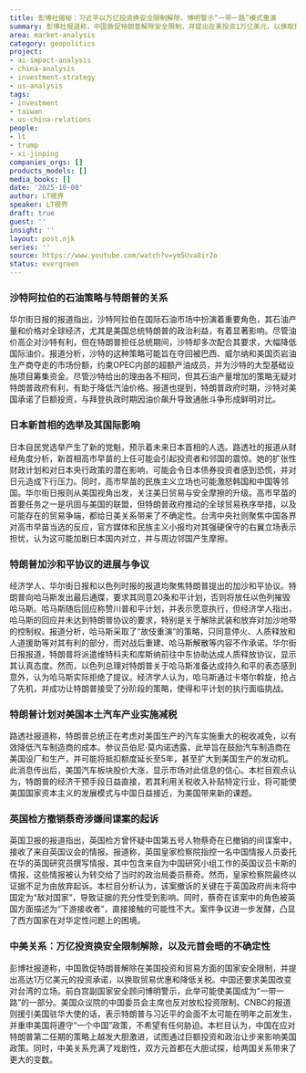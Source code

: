 ```yaml
---
title: 彭博社揭秘：习近平以万亿投资换安全限制解除，博明警示“一带一路”模式重演
summary: 彭博社报道称，中国敦促特朗普解除安全限制，并提出在美投资1万亿美元，以换取贸易优惠和降低关税。前白宫官员博明警示此举可能使美国成为“一带一路”的一部分。同时，美国驻华大使透露特朗普与习近平会面推迟，中美关系充满变数。
area: market-analysis
category: geopolitics
project:
- ai-impact-analysis
- china-analysis
- investment-strategy
- us-analysis
tags:
- investment
- taiwan
- us-china-relations
people:
- lt
- trump
- xi-jinping
companies_orgs: []
products_models: []
media_books: []
date: '2025-10-08'
author: LT視界
speaker: LT視界
draft: true
guest: ''
insight: ''
layout: post.njk
series: ''
source: https://www.youtube.com/watch?v=ym5Uva8ir2o
status: evergreen
---
```

### 沙特阿拉伯的石油策略与特朗普的关系

华尔街日报的报道指出，沙特阿拉伯在国际石油市场中扮演着重要角色，其石油产量和价格对全球经济，尤其是美国总统特朗普的政治利益，有着显著影响。尽管油价高企对沙特有利，但在特朗普担任总统期间，沙特却多次配合其要求，大幅降低国际油价。报道分析，沙特的这种策略可能旨在夺回被巴西、威尔纳和美国页岩油生产商夺走的市场份额，约束OPEC内部的超额产油成员，并为沙特的大型基础设施项目筹集资金。尽管沙特给出的理由各不相同，但其石油产量增加的策略无疑对特朗普政府有利，有助于降低汽油价格。报道也提到，特朗普政府时期，沙特对美国承诺了巨额投资，与拜登执政时期因油价飙升导致通胀斗争形成鲜明对比。

### 日本新首相的选举及其国际影响

日本自民党选举产生了新的党魁，预示着未来日本首相的人选。路透社的报道从财经角度分析，新首相高市早苗的上任可能会引起投资者和邻国的震惊。她的扩张性财政计划和对日本央行政策的潜在影响，可能会令日本债券投资者感到恐慌，并对日元造成下行压力。同时，高市早苗的民族主义立场也可能激怒韩国和中国等邻国。华尔街日报则从美国视角出发，关注美日贸易与安全摩擦的升级。高市早苗的首要任务之一是巩固与美国的联盟，但特朗普政府推动的全球贸易秩序举措，以及可能存在的贸易争端，都给日美关系带来了不确定性。台湾中央社则聚焦中国各界对高市早苗当选的反应，官方媒体和民族主义小报均对其强硬保守的右翼立场表示担忧，认为这可能加剧日本国内对立，并与周边邻国产生摩擦。

### 特朗普加沙和平协议的进展与争议

经济学人、华尔街日报和以色列时报的报道均聚焦特朗普提出的加沙和平协议。特朗普向哈马斯发出最后通牒，要求其同意20条和平计划，否则将放任以色列摧毁哈马斯。哈马斯随后回应称赞川普和平计划，并表示愿意执行，但经济学人指出，哈马斯的回应并未达到特朗普协议的要求，特别是关于解除武装和放弃对加沙地带的控制权。报道分析，哈马斯采取了“故伎重演”的策略，只同意停火、人质释放和人道援助等对其有利的部分，而对战后重建、哈马斯解散等内容不作承诺。华尔街日报报道，特朗普将派遣维特科夫和库斯纳前往中东协助达成人质释放协议，显示其认真态度。然而，以色列总理对特朗普关于哈马斯准备达成持久和平的表态感到意外，认为哈马斯实际拒绝了提议。经济学人认为，哈马斯通过卡塔尔斡旋，抢占了先机，并成功让特朗普接受了分阶段的策略，使得和平计划的执行面临挑战。

### 特朗普计划对美国本土汽车产业实施减税

路透社报道称，特朗普总统正在考虑对美国生产的汽车实施重大的税收减免，以有效降低汽车制造商的成本。参议员伯尼·莫内诺透露，此举旨在鼓励汽车制造商在美国设厂和生产，并可能将抵扣额度延长至5年，甚至扩大到美国生产的发动机。此消息传出后，美国汽车板块股价大涨，显示市场对此信息的信心。本栏目观点认为，特朗普的经济干预手段日益直接，若其利用关税收入补贴特定行业，将可能使美国国家资本主义的发展模式与中国日益接近，为美国带来新的课题。

### 英国检方撤销蔡奇涉嫌间谍案的起诉

英国卫报的报道指出，英国检方曾怀疑中国第五号人物蔡奇在已撤销的间谍案中，接收了来自英国议会的情报。报道称，英国皇家检察院指控一名中国情报人员委托在华的英国研究员撰写情报，其中包含来自为中国研究小组工作的英国议员卡斯的情报，这些情报被认为转交给了当时的政治局委员蔡奇。然而，皇家检察院最终以证据不足为由放弃起诉。本栏目分析认为，该案撤诉的关键在于英国政府尚未将中国定为“敌对国家”，导致证据的充分性受到影响。同时，蔡奇在该案中的角色被英国方面描述为“下游接收者”，直接接触的可能性不大。案件争议进一步发酵，凸显了西方国家在对华定性问题上的困境。

### 中美关系：万亿投资换安全限制解除，以及元首会晤的不确定性

彭博社报道称，中国敦促特朗普解除在美国投资和贸易方面的国家安全限制，并提出高达1万亿美元的投资承诺，以换取贸易优惠和降低关税。中国还要求美国改变对台湾的立场。前白宫副国家安全顾问博明警示，此举可能使美国成为“一带一路”的一部分。美国众议院的中国委员会主席也反对放松投资限制。CNBC的报道则援引美国驻华大使的话，表示特朗普与习近平的会面不太可能在明年之前发生，并重申美国将遵守“一个中国”政策，不希望有任何胁迫。本栏目认为，中国在应对特朗普第二任期的策略上越发大胆激进，试图通过巨额投资和政治让步来影响美国政策。同时，中美关系充满了戏剧性，双方元首都在大胆试探，给两国关系带来了更大的变数。